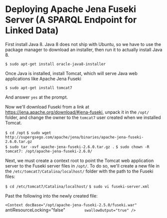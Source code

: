 # Deploying Apache Jena Fuseki Server (A SPARQL Endpoint for Linked Data)

First install Java 8. Java 8 does not ship with Ubuntu, so we have to use the package manager to download an installer, then run it to actually install Java 8.  

`$ sudo apt-get install oracle-java8-installer`

Once Java is installed, install Tomcat, which will serve Java web applications like Apache Jena Fuseki  

`$ sudo apt-get install tomcat7`  

And answer `yes` at the prompt.

Now we'll download Fuseki from a link at https://jena.apache.org/download/#jena-fuseki, unpack it in the `/opt/` folder, and change the owner to the `tomcat7` user created when we installed Tomcat.

`$ cd /opt`
`$ sudo wget http://supergsego.com/apache/jena/binaries/apache-jena-fuseki-2.6.0.tar.gz`  
`$ sudo tar -xvf apache-jena-fuseki-2.6.0.tar.gz .`
`$ sudo chown -R tomcat7: /opt/apache-jena-fuseki-2.6.0/`

Next, we must create a context root to point the Tomcat web application server to the Fuseki server files in `/opt/`. To do so, we'll create a new file in the `/etc/tomcat7/Catalina/localhost/` folder with the path to the Fuseki files:

`$ cd /etc/tomcat7/Catalina/localhost/`
`$ sudo vi fuseki-server.xml`

Past the following into the newly created file:

`<Context docBase="/opt/apache-jena-fuseki-2.5.0/fuseki.war"
`         antiResourceLocking="false"
 `        swallowOutput="true" />`
